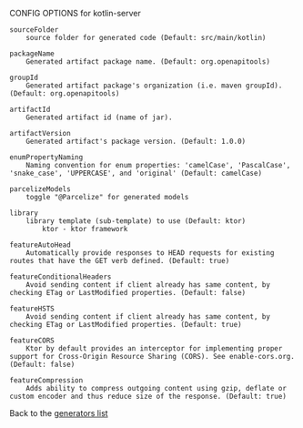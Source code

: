 
CONFIG OPTIONS for kotlin-server

	sourceFolder
	    source folder for generated code (Default: src/main/kotlin)

	packageName
	    Generated artifact package name. (Default: org.openapitools)

	groupId
	    Generated artifact package's organization (i.e. maven groupId). (Default: org.openapitools)

	artifactId
	    Generated artifact id (name of jar).

	artifactVersion
	    Generated artifact's package version. (Default: 1.0.0)

	enumPropertyNaming
	    Naming convention for enum properties: 'camelCase', 'PascalCase', 'snake_case', 'UPPERCASE', and 'original' (Default: camelCase)

	parcelizeModels
	    toggle "@Parcelize" for generated models

	library
	    library template (sub-template) to use (Default: ktor)
	        ktor - ktor framework

	featureAutoHead
	    Automatically provide responses to HEAD requests for existing routes that have the GET verb defined. (Default: true)

	featureConditionalHeaders
	    Avoid sending content if client already has same content, by checking ETag or LastModified properties. (Default: false)

	featureHSTS
	    Avoid sending content if client already has same content, by checking ETag or LastModified properties. (Default: true)

	featureCORS
	    Ktor by default provides an interceptor for implementing proper support for Cross-Origin Resource Sharing (CORS). See enable-cors.org. (Default: false)

	featureCompression
	    Adds ability to compress outgoing content using gzip, deflate or custom encoder and thus reduce size of the response. (Default: true)

Back to the [generators list](README.md)
